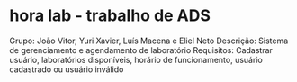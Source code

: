 # hora lab - trabalho de ADS
Grupo: João Vitor, Yuri Xavier, Luís Macena e Eliel Neto
Descrição: Sistema de gerenciamento e agendamento de laboratório
Requisitos: Cadastrar usuário, laboratórios disponíveis, horário de funcionamento, usuário cadastrado ou usuário inválido
